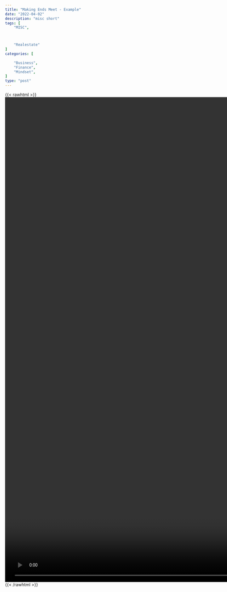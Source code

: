 ```yaml
---
title: "Making Ends Meet - Example"
date: "2022-04-02"
description: "misc short"
tags: [
    "MISC",



    "Realestate"
]
categories: [
    
    "Business",
    "Finance",
    "Mindset",
]
type: "post"
---
```

{{< rawhtml >}}
    <video style="height:40vh;width:auto" overflow="hidden" controls>
        <source src="https://clips.dev00ps.com/MISC/He%20Owns%206%20Rentals%20But%20Lives%20At%20Home%20With%20Mom%3F%21%3F.mp4" type="video/mp4"> 
    </video>
{{< /rawhtml >}}